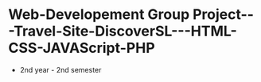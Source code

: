 # Web-Developement Group Project---Travel-Site-DiscoverSL---HTML-CSS-JAVAScript-PHP

- 2nd year - 2nd semester
